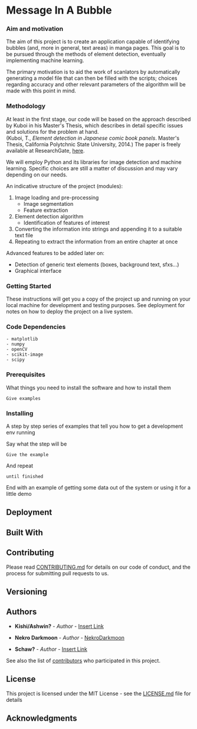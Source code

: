 # Message In A Bubble

### Aim and motivation

The aim of this project is to create an application capable of identifying bubbles (and, more in general, text areas) in manga pages. This goal is to be pursued through the methods of element detection, eventually implementing machine learning.

The primary motivation is to aid the work of scanlators by automatically generating a model file that can then be filled with the scripts; choices regarding accuracy and other relevant parameters of the algorithm will be made with this point in mind.

### Methodology

At least in the first stage, our code will be based on the approach described by Kuboi in his Master's Thesis, which describes in detail specific issues and solutions for the problem at hand.  
(Kuboi, T., _Element detection in Japanese comic book panels_. Master's Thesis, California Polytchnic State University, 2014.) The paper is freely available at ResearchGate, [here](https://www.researchgate.net/publication/270546570_ELEMENT_DETECTION_IN_JAPANESE_COMIC_BOOK_PANELS).

We will employ Python and its libraries for image detection and machine learning.  Specific choices are still a matter of discussion and may vary depending on our needs.

An indicative structure of the project (modules):
1. Image loading and pre-processing
	- Image segmentation
	- Feature extraction
2. Element detection algorithm
	- Identification of features of interest
3. Converting the information into strings and appending it to a suitable text file
4. Repeating to extract the information from an entire chapter at once

Advanced features to be added later on:
- Detection of generic text elements (boxes, background text, sfxs...)
- Graphical interface

### Getting Started

These instructions will get you a copy of the project up and running on your local machine for development and testing purposes. See deployment for notes on how to deploy the project on a live system.

### Code Dependencies
```
- matplotlib
- numpy
- openCV
- scikit-image
- scipy
```

### Prerequisites

What things you need to install the software and how to install them

```
Give examples
```

### Installing

A step by step series of examples that tell you how to get a development env running

Say what the step will be

```
Give the example
```

And repeat

```
until finished
```

End with an example of getting some data out of the system or using it for a little demo

## Deployment

## Built With


## Contributing

Please read [CONTRIBUTING.md](https://gist.github.com/NekroDarkmoon/MessageInABubble) for details on our code of conduct, and the process for submitting pull requests to us.

## Versioning

## Authors

* **Kishi/Ashwin?** - *Author* - [Insert Link](#)

* **Nekro Darkmoon** - *Author* - [NekroDarkmoon](https://github.com/NekroDarkmoon)

* **Schaw?** - *Author* - [Insert Link](#)

See also the list of [contributors](https://github.com/NekroDarkmoon/MessageInABubble/contributors) who participated in this project.

## License

This project is licensed under the MIT License - see the [LICENSE.md](LICENSE.md) file for details

## Acknowledgments
